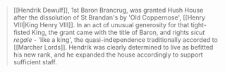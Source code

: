 > [[Hendrik Dewulf]], 1st Baron Brancrug, was granted Hush House after the dissolution of St Brandan's by 'Old Coppernose', [[Henry VIII|King Henry VIII]]. In an act of unusual generosity for that tight-fisted King, the grant came with the title of Baron, and rights <i>sicut regale</i> - 'like a king', the quasi-independence traditionally accorded to [[Marcher Lords]]. Hendrik was clearly determined to live as befitted his new rank, and he expanded the house accordingly to support sufficient staff.

